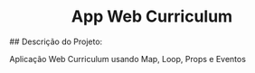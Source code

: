 <h1 align="center"> App Web Curriculum </h1>
## Descrição do Projeto:
<p align="justify"> Aplicação Web Curriculum usando Map, Loop, Props e Eventos </p>
